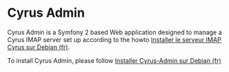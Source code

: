 Cyrus Admin
===========

Cyrus Admin is a Symfony 2 based Web application designed to manage a Cyrus IMAP server set up according to the howto [Installer le serveur IMAP Cyrus sur Debian (fr)](http://howto.biapy.com/fr/debian-gnu-linux/serveurs/e-mails/installer-le-serveur-imap-cyrus-sur-debian).

To install Cyrus Admin, please follow [Installer Cyrus-Admin sur Debian (fr)](https://howto.biapy.com/fr/debian-gnu-linux/applications-web/e-mails/installer-cyrus-admin-sur-debian/)
